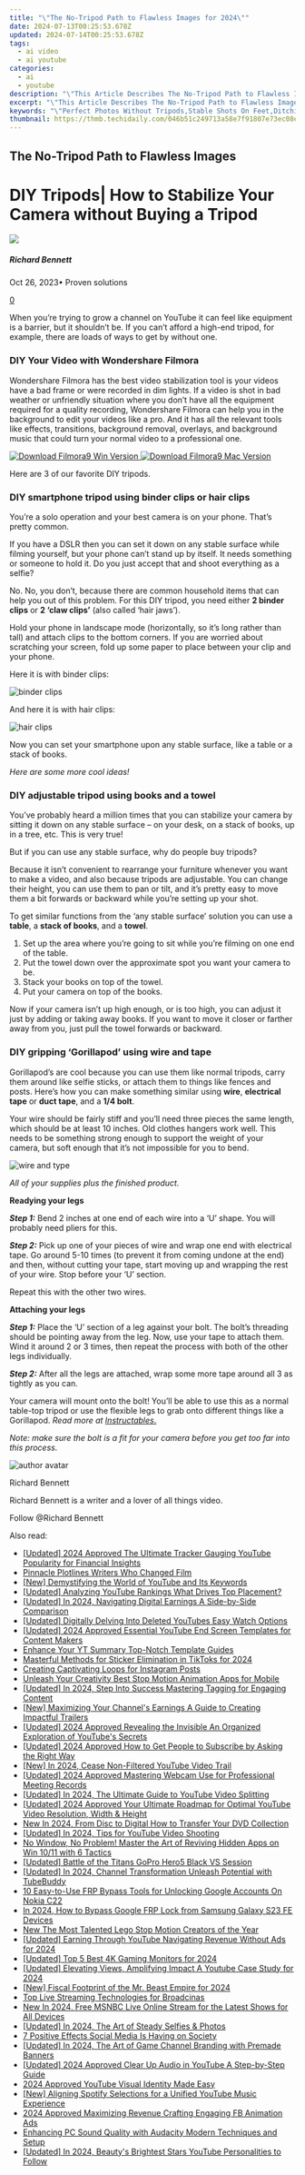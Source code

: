 ```yaml
---
title: "\"The No-Tripod Path to Flawless Images for 2024\""
date: 2024-07-13T00:25:53.678Z
updated: 2024-07-14T00:25:53.678Z
tags:
  - ai video
  - ai youtube
categories:
  - ai
  - youtube
description: "\"This Article Describes The No-Tripod Path to Flawless Images for 2024\""
excerpt: "\"This Article Describes The No-Tripod Path to Flawless Images for 2024\""
keywords: "\"Perfect Photos Without Tripods,Stable Shots On Feet,Ditching Tripods for Quality,Flat-Footed Photography Mastery,No-Tripod Image Excellence,Handheld Picture Flawlessness,Tripod-Free Imaging Technique\""
thumbnail: https://thmb.techidaily.com/046b51c249713a58e7f91807e73ec08e3a40b03e4add7fe4a3b9657a9796ae66.jpg
---
```


## The No-Tripod Path to Flawless Images

# DIY Tripods| How to Stabilize Your Camera without Buying a Tripod

![](https://images.wondershare.com/filmora/article-images/richard-bennett.jpg)

##### Richard Bennett

 Oct 26, 2023• Proven solutions

[0](#commentsBoxSeoTemplate)

When you’re trying to grow a channel on YouTube it can feel like equipment is a barrier, but it shouldn’t be. If you can’t afford a high-end tripod, for example, there are loads of ways to get by without one.

### DIY Your Video with Wondershare Filmora

Wondershare Filmora has the best video stabilization tool is your videos have a bad frame or were recorded in dim lights. If a video is shot in bad weather or unfriendly situation where you don’t have all the equipment required for a quality recording, Wondershare Filmora can help you in the background to edit your videos like a pro. And it has all the relevant tools like effects, transitions, background removal, overlays, and background music that could turn your normal video to a professional one.

[![Download Filmora9 Win Version](https://images.wondershare.com/filmora/guide/download-btn-win.jpg) ](https://tools.techidaily.com/wondershare/filmora/download/) [![Download Filmora9 Mac Version](https://images.wondershare.com/filmora/guide/download-btn-mac.jpg) ](https://tools.techidaily.com/wondershare/filmora/download/)

Here are 3 of our favorite DIY tripods.

### **DIY smartphone tripod using binder clips or hair clips**

You’re a solo operation and your best camera is on your phone. That’s pretty common.

If you have a DSLR then you can set it down on any stable surface while filming yourself, but your phone can’t stand up by itself. It needs something or someone to hold it. Do you just accept that and shoot everything as a selfie?

No. No, you don’t, because there are common household items that can help you out of this problem. For this DIY tripod, you need either **2 binder clips** or **2 ‘claw clips’** (also called ‘hair jaws’).

Hold your phone in landscape mode (horizontally, so it’s long rather than tall) and attach clips to the bottom corners. If you are worried about scratching your screen, fold up some paper to place between your clip and your phone.

Here it is with binder clips:

![binder clips](https://images.wondershare.com/filmora/article-images/binder-clips.jpg)

And here it is with hair clips:

![hair clips](https://images.wondershare.com/filmora/article-images/hair-clips.jpg)

Now you can set your smartphone upon any stable surface, like a table or a stack of books.

 _Here are some more cool ideas!_

### **DIY adjustable tripod using books and a towel**

You’ve probably heard a million times that you can stabilize your camera by sitting it down on any stable surface – on your desk, on a stack of books, up in a tree, etc. This is very true!

But if you can use any stable surface, why do people buy tripods?

Because it isn’t convenient to rearrange your furniture whenever you want to make a video, and also because tripods are adjustable. You can change their height, you can use them to pan or tilt, and it’s pretty easy to move them a bit forwards or backward while you’re setting up your shot.

To get similar functions from the ‘any stable surface’ solution you can use a **table**, a **stack of books**, and a **towel**.

1. Set up the area where you’re going to sit while you’re filming on one end of the table.
2. Put the towel down over the approximate spot you want your camera to be.
3. Stack your books on top of the towel.
4. Put your camera on top of the books.

Now if your camera isn’t up high enough, or is too high, you can adjust it just by adding or taking away books. If you want to move it closer or farther away from you, just pull the towel forwards or backward.

### **DIY gripping ‘Gorillapod’ using wire and tape**

Gorillapod’s are cool because you can use them like normal tripods, carry them around like selfie sticks, or attach them to things like fences and posts. Here’s how you can make something similar using **wire**, **electrical tape** or **duct tape**, and a **1/4 bolt**.

Your wire should be fairly stiff and you’ll need three pieces the same length, which should be at least 10 inches. Old clothes hangers work well. This needs to be something strong enough to support the weight of your camera, but soft enough that it’s not impossible for you to bend.

 ![wire and type](https://images.wondershare.com/filmora/article-images/wire-and-type.jpg)

_All of your supplies plus the finished product._

**Readying your legs**

**_Step 1:_** Bend 2 inches at one end of each wire into a ‘U’ shape. You will probably need pliers for this.

**_Step 2:_** Pick up one of your pieces of wire and wrap one end with electrical tape. Go around 5-10 times (to prevent it from coming undone at the end) and then, without cutting your tape, start moving up and wrapping the rest of your wire. Stop before your ‘U’ section.

Repeat this with the other two wires.

 **Attaching your legs**

_**Step 1:**_ Place the ‘U’ section of a leg against your bolt. The bolt’s threading should be pointing away from the leg. Now, use your tape to attach them. Wind it around 2 or 3 times, then repeat the process with both of the other legs individually.

_**Step 2:**_ After all the legs are attached, wrap some more tape around all 3 as tightly as you can.

 Your camera will mount onto the bolt! You’ll be able to use this as a normal table-top tripod or use the flexible legs to grab onto different things like a Gorillapod. _Read more at_ [_Instructables_.](http://www.instructables.com/id/Pocket-Tripod/)

_Note: make sure the bolt is a fit for your camera before you get too far into this process._

![author avatar](https://images.wondershare.com/filmora/article-images/richard-bennett.jpg)

Richard Bennett

Richard Bennett is a writer and a lover of all things video.

Follow @Richard Bennett


<ins class="adsbygoogle"
     style="display:block"
     data-ad-format="autorelaxed"
     data-ad-client="ca-pub-7571918770474297"
     data-ad-slot="1223367746"></ins>



<ins class="adsbygoogle"
     style="display:block"
     data-ad-client="ca-pub-7571918770474297"
     data-ad-slot="8358498916"
     data-ad-format="auto"
     data-full-width-responsive="true"></ins>



<span class="atpl-alsoreadstyle">Also read:</span>
<div><ul>
<li><a href="https://youtube-zero.techidaily.com/ed-2024-approved-the-ultimate-tracker-gauging-youtube-popularity-for-financial-insights/"><u>[Updated] 2024 Approved  The Ultimate Tracker  Gauging YouTube Popularity for Financial Insights</u></a></li>
<li><a href="https://extra-resources.techidaily.com/pinnacle-plotlines-writers-who-changed-film/"><u>Pinnacle Plotlines  Writers Who Changed Film</u></a></li>
<li><a href="https://youtube-zero.techidaily.com/emystifying-the-world-of-youtube-and-its-keywords/"><u>[New] Demystifying the World of YouTube and Its Keywords</u></a></li>
<li><a href="https://youtube-zero.techidaily.com/ed-analyzing-youtube-rankings-what-drives-top-placement/"><u>[Updated] Analyzing YouTube Rankings  What Drives Top Placement?</u></a></li>
<li><a href="https://youtube-zero.techidaily.com/ed-in-2024-navigating-digital-earnings-a-side-by-side-comparison/"><u>[Updated] In 2024, Navigating Digital Earnings  A Side-by-Side Comparison</u></a></li>
<li><a href="https://youtube-zero.techidaily.com/ed-digitally-delving-into-deleted-youtubes-easy-watch-options/"><u>[Updated] Digitally Delving Into Deleted YouTubes  Easy Watch Options</u></a></li>
<li><a href="https://youtube-zero.techidaily.com/ed-2024-approved-essential-youtube-end-screen-templates-for-content-makers/"><u>[Updated] 2024 Approved  Essential YouTube End Screen Templates for Content Makers</u></a></li>
<li><a href="https://youtube-zero.techidaily.com/ce-your-yt-summary-top-notch-template-guides/"><u>Enhance Your YT Summary  Top-Notch Template Guides</u></a></li>
<li><a href="https://extra-approaches.techidaily.com/masterful-methods-for-sticker-elimination-in-tiktoks-for-2024/"><u>Masterful Methods for Sticker Elimination in TikToks for 2024</u></a></li>
<li><a href="https://instagram-videos.techidaily.com/creating-captivating-loops-for-instagram-posts/"><u>Creating Captivating Loops for Instagram Posts</u></a></li>
<li><a href="https://ai-vdieo-software.techidaily.com/unleash-your-creativity-best-stop-motion-animation-apps-for-mobile/"><u>Unleash Your Creativity Best Stop Motion Animation Apps for Mobile</u></a></li>
<li><a href="https://youtube-zero.techidaily.com/ed-in-2024-step-into-success-mastering-tagging-for-engaging-content/"><u>[Updated] In 2024, Step Into Success  Mastering Tagging for Engaging Content</u></a></li>
<li><a href="https://youtube-zero.techidaily.com/aximizing-your-channels-earnings-a-guide-to-creating-impactful-trailers/"><u>[New] Maximizing Your Channel's Earnings  A Guide to Creating Impactful Trailers</u></a></li>
<li><a href="https://youtube-zero.techidaily.com/ed-2024-approved-revealing-the-invisible-an-organized-exploration-of-youtubes-secrets/"><u>[Updated] 2024 Approved  Revealing the Invisible  An Organized Exploration of YouTube's Secrets</u></a></li>
<li><a href="https://youtube-zero.techidaily.com/ed-2024-approved-how-to-get-people-to-subscribe-by-asking-the-right-way/"><u>[Updated] 2024 Approved  How to Get People to Subscribe by Asking the Right Way</u></a></li>
<li><a href="https://youtube-zero.techidaily.com/n-2024-cease-non-filtered-youtube-video-trail/"><u>[New] In 2024, Cease Non-Filtered YouTube Video Trail</u></a></li>
<li><a href="https://visual-screen-recording.techidaily.com/updated-2024-approved-mastering-webcam-use-for-professional-meeting-records/"><u>[Updated] 2024 Approved  Mastering Webcam Use for Professional Meeting Records</u></a></li>
<li><a href="https://youtube-zero.techidaily.com/ed-in-2024-the-ultimate-guide-to-youtube-video-splitting/"><u>[Updated] In 2024, The Ultimate Guide to YouTube Video Splitting</u></a></li>
<li><a href="https://youtube-zero.techidaily.com/ed-2024-approved-your-ultimate-roadmap-for-optimal-youtube-video-resolution-width-and-height/"><u>[Updated] 2024 Approved  Your Ultimate Roadmap for Optimal YouTube Video Resolution, Width & Height</u></a></li>
<li><a href="https://ai-video-tools.techidaily.com/new-in-2024-from-disc-to-digital-how-to-transfer-your-dvd-collection/"><u>New In 2024, From Disc to Digital How to Transfer Your DVD Collection</u></a></li>
<li><a href="https://youtube-zero.techidaily.com/ed-in-2024-tips-for-youtube-video-shooting/"><u>[Updated] In 2024, Tips for YouTube Video Shooting</u></a></li>
<li><a href="https://win11.techidaily.com/no-window-no-problem-master-the-art-of-reviving-hidden-apps-on-win-1011-with-6-tactics/"><u>No Window, No Problem! Master the Art of Reviving Hidden Apps on Win 10/11 with 6 Tactics</u></a></li>
<li><a href="https://extra-tips.techidaily.com/updated-battle-of-the-titans-gopro-hero5-black-vs-session/"><u>[Updated] Battle of the Titans  GoPro Hero5 Black VS Session</u></a></li>
<li><a href="https://youtube-zero.techidaily.com/ed-in-2024-channel-transformation-unleash-potential-with-tubebuddy/"><u>[Updated] In 2024, Channel Transformation  Unleash Potential with TubeBuddy</u></a></li>
<li><a href="https://unlock-android.techidaily.com/10-easy-to-use-frp-bypass-tools-for-unlocking-google-accounts-on-nokia-c22-by-drfone-android/"><u>10 Easy-to-Use FRP Bypass Tools for Unlocking Google Accounts On Nokia C22</u></a></li>
<li><a href="https://android-frp.techidaily.com/in-2024-how-to-bypass-google-frp-lock-from-samsung-galaxy-s23-fe-devices-by-drfone-android/"><u>In 2024, How to Bypass Google FRP Lock from Samsung Galaxy S23 FE Devices</u></a></li>
<li><a href="https://ai-driven-video-production.techidaily.com/new-the-most-talented-lego-stop-motion-creators-of-the-year/"><u>New The Most Talented Lego Stop Motion Creators of the Year</u></a></li>
<li><a href="https://youtube-zero.techidaily.com/ed-earning-through-youtube-navigating-revenue-without-ads-for-2024/"><u>[Updated] Earning Through YouTube  Navigating Revenue Without Ads for 2024</u></a></li>
<li><a href="https://fox-friendly.techidaily.com/updated-top-5-best-4k-gaming-monitors-for-2024/"><u>[Updated] Top 5 Best 4K Gaming Monitors for 2024</u></a></li>
<li><a href="https://youtube-zero.techidaily.com/ed-elevating-views-amplifying-impact-a-youtube-case-study-for-2024/"><u>[Updated] Elevating Views, Amplifying Impact  A Youtube Case Study for 2024</u></a></li>
<li><a href="https://youtube-zero.techidaily.com/iscal-footprint-of-the-mr-beast-empire-for-2024/"><u>[New] Fiscal Footprint of the Mr. Beast Empire for 2024</u></a></li>
<li><a href="https://extra-hints.techidaily.com/top-live-streaming-technologies-for-broadcinas/"><u>Top Live Streaming Technologies for Broadcinas</u></a></li>
<li><a href="https://ai-voice-clone.techidaily.com/new-in-2024-free-msnbc-live-online-stream-for-the-latest-shows-for-all-devices/"><u>New In 2024, Free MSNBC Live Online Stream for the Latest Shows for All Devices</u></a></li>
<li><a href="https://youtube-zero.techidaily.com/ed-in-2024-the-art-of-steady-selfies-and-photos/"><u>[Updated] In 2024, The Art of Steady Selfies & Photos</u></a></li>
<li><a href="https://facebook.techidaily.com/7-positive-effects-social-media-is-having-on-society/"><u>7 Positive Effects Social Media Is Having on Society</u></a></li>
<li><a href="https://youtube-zero.techidaily.com/ed-in-2024-the-art-of-game-channel-branding-with-premade-banners/"><u>[Updated] In 2024, The Art of Game Channel Branding with Premade Banners</u></a></li>
<li><a href="https://youtube-zero.techidaily.com/ed-2024-approved-clear-up-audio-in-youtube-a-step-by-step-guide/"><u>[Updated] 2024 Approved  Clear Up Audio in YouTube  A Step-by-Step Guide</u></a></li>
<li><a href="https://youtube-zero.techidaily.com/approved-youtube-visual-identity-made-easy/"><u>2024 Approved  YouTube Visual Identity Made Easy</u></a></li>
<li><a href="https://youtube-zero.techidaily.com/ligning-spotify-selections-for-a-unified-youtube-music-experience/"><u>[New] Aligning Spotify Selections for a Unified YouTube Music Experience</u></a></li>
<li><a href="https://facebook-video-files.techidaily.com/2024-approved-maximizing-revenue-crafting-engaging-fb-animation-ads/"><u>2024 Approved  Maximizing Revenue  Crafting Engaging FB Animation Ads</u></a></li>
<li><a href="https://audio-shaping.techidaily.com/enhancing-pc-sound-quality-with-audacity-modern-techniques-and-setup/"><u>Enhancing PC Sound Quality with Audacity Modern Techniques and Setup</u></a></li>
<li><a href="https://youtube-zero.techidaily.com/ed-in-2024-beautys-brightest-stars-youtube-personalities-to-follow/"><u>[Updated] In 2024, Beauty's Brightest Stars  YouTube Personalities to Follow</u></a></li>
</ul></div>

